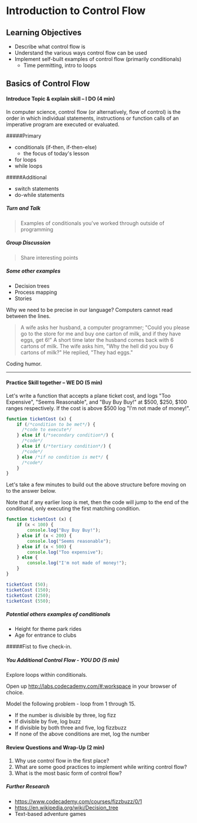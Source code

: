 # Introduction to Control Flow

## Learning Objectives
- Describe what control flow is
- Understand the various ways control flow can be used
- Implement self-built examples of control flow (primarily conditionals)
  - Time permitting, intro to loops

## Basics of Control Flow
#### Introduce Topic & explain skill – I DO (4 min)
<!-- draw on whiteboard, use visual aids/discussion -->
In computer science, control flow (or alternatively, flow of control) is the order in which individual statements, instructions or function calls of an imperative program are executed or evaluated.

#####Primary
- conditionals (if-then, if-then-else)
  - the focus of today's lesson
- for loops
- while loops

#####Additional
- switch statements
- do-while statements

##### Turn and Talk
  > Examples of conditionals you've worked through outside of programming

##### Group Discussion
  > Share interesting points

##### Some other examples
- Decision trees
- Process mapping
- Stories

Why we need to be precise in our language? Computers cannot read between the lines.

  >A wife asks her husband, a computer programmer;
  "Could you please go to the store for me and buy one carton of milk, and if they have eggs, get 6!"
  A short time later the husband comes back with 6 cartons of milk.
  The wife asks him, "Why the hell did you buy 6 cartons of milk?"
  He replied, "They had eggs."

Coding humor.

***

#### Practice Skill together – WE DO (5 min)
Let's write a function that accepts a plane ticket cost, and logs "Too Expensive", "Seems Reasonable", and "Buy Buy Buy!" at $500, $250, $100 ranges respectively.
If the cost is above $500 log "I'm not made of money!".

```javascript
function ticketCost (x) {
    if (/*condition to be met*/) {
      /*code to execute*/
    } else if (/*secondary condition*/) {
      /*code*/
    } else if (/*tertiary condition*/) {
      /*code*/
    } else /*if no condition is met*/ {
      /*code*/
    }
}

```
Let's take a few minutes to build out the above structure before moving on to the answer below.

Note that if any earlier loop is met, then the code will jump to the end of the conditional, only executing the first matching condition.

```javascript
function ticketCost (x) {
    if (x < 100) {
        console.log("Buy Buy Buy!");
    } else if (x < 200) {
        console.log("Seems reasonable");
    } else if (x < 500) {
        console.log("Too expensive");
    } else {
        console.log("I'm not made of money!");
    }
}

ticketCost (50);
ticketCost (150);
ticketCost (250);
ticketCost (550);
```

##### Potential others examples of conditionals
- Height for theme park rides
- Age for entrance to clubs

#####Fist to five check-in.

##### You Additional Control Flow - YOU DO (5 min)
Explore loops within conditionals.

Open up http://labs.codecademy.com/#:workspace in your browser of choice.

Model the following problem - loop from 1 through 15.
- If the number is divisible by three, log fizz
- If divisible by five, log buzz
- If divisible by both three and five, log fizzbuzz
- If none of the above conditions are met, log the number

#### Review Questions and Wrap-Up (2 min)
1. Why use control flow in the first place?
2. What are some good practices to implement while writing control flow?
3. What is the most basic form of control flow?

##### Further Research
- https://www.codecademy.com/courses/fizzbuzz/0/1
- https://en.wikipedia.org/wiki/Decision_tree
- Text-based adventure games
